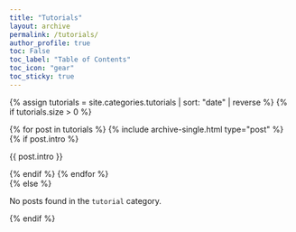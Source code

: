 ```yaml
---
title: "Tutorials"
layout: archive
permalink: /tutorials/
author_profile: true
toc: False
toc_label: "Table of Contents"
toc_icon: "gear"
toc_sticky: true
---
```


{% assign tutorials = site.categories.tutorials | sort: "date" | reverse %}
{% if tutorials.size > 0 %}
  <div class="entries-list">
    {% for post in tutorials %}
      {% include archive-single.html type="post" %}
        {% if post.intro %}
            <p class="tutorial-intro">{{ post.intro }}</p>
        {% endif %}
    {% endfor %}
  </div>
{% else %}
  <p>No posts found in the <code>tutorial</code> category.</p>
{% endif %}
